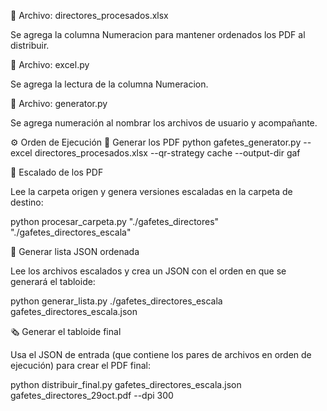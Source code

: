 

📄 Archivo: directores_procesados.xlsx

Se agrega la columna Numeracion para mantener ordenados los PDF al distribuir.

🐍 Archivo: excel.py

Se agrega la lectura de la columna Numeracion.

🐍 Archivo: generator.py

Se agrega numeración al nombrar los archivos de usuario y acompañante.

⚙️ Orden de Ejecución
🧩 Generar los PDF
python gafetes_generator.py --excel directores_procesados.xlsx --qr-strategy cache --output-dir gaf

📐 Escalado de los PDF

Lee la carpeta origen y genera versiones escaladas en la carpeta de destino:

python procesar_carpeta.py "./gafetes_directores" "./gafetes_directores_escala"

🧾 Generar lista JSON ordenada

Lee los archivos escalados y crea un JSON con el orden en que se generará el tabloide:

python generar_lista.py ./gafetes_directores_escala gafetes_directores_escala.json

🗞️ Generar el tabloide final

Usa el JSON de entrada (que contiene los pares de archivos en orden de ejecución) para crear el PDF final:

python distribuir_final.py gafetes_directores_escala.json gafetes_directores_29oct.pdf --dpi 300